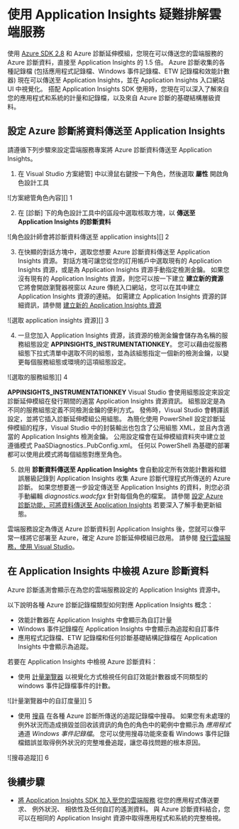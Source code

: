 <properties
   pageTitle="使用 Application Insights 疑難排解雲端服務 | Microsoft Azure"
   description="了解如何使用 Application Insights 疑難排解雲端服務問題，以處理 Azure 診斷的資料。"
   services="cloud-services"
   documentationCenter=".net"
   authors="sbtron"
   manager=""
   editor="tysonn" />
<tags
   ms.service="cloud-services"
   ms.devlang="na"
   ms.topic="article"
   ms.tgt_pltfrm="na"
   ms.workload="na"
   ms.date="12/15/2015"
   ms.author="saurabh" />


# 使用 Application Insights 疑難排解雲端服務

使用 [Azure SDK 2.8](https://azure.microsoft.com/downloads/) 和 Azure 診斷延伸模組，您現在可以傳送您的雲端服務的 Azure 診斷資料，直接至 Application Insights 的 1.5 倍。 Azure 診斷收集的各種記錄檔 (包括應用程式記錄檔、Windows 事件記錄檔、ETW 記錄檔和效能計數器) 現在可以傳送至 Application Insights，並在 Application Insights 入口網站 UI 中視覺化。 搭配 Application Insights SDK 使用時，您現在可以深入了解來自您的應用程式和系統的計量和記錄檔，以及來自 Azure 診斷的基礎結構層級資料。
  
## 設定 Azure 診斷將資料傳送至 Application Insights

請遵循下列步驟來設定雲端服務專案將 Azure 診斷資料傳送至 Application Insights。

1) 在 Visual Studio 方案總管] 中以滑鼠右鍵按一下角色，然後選取 **屬性** 開啟角色設計工具
    
![方案總管角色內容][] 1

2) 在 [診斷] 下的角色設計工具中的區段中選取核取方塊，以 **傳送至 Application Insights 的診斷資料**

![角色設計師會將診斷資料傳送至 application insights][] 2

3) 在快顯的對話方塊中，選取您想要 Azure 診斷資料傳送至 Application Insights 資源。 對話方塊可讓您從您的訂用帳戶中選取現有的 Application Insights 資源，或是為 Application Insights 資源手動指定檢測金鑰。 如果您沒有現有的 Application Insights 資源，則您可以按一下建立 **建立新的資源** 它將會開啟瀏覽器視窗以 Azure 傳統入口網站，您可以在其中建立 Application Insights 資源的連結。 如需建立 Application Insights 資源的詳細資訊，請參閱 [建立新的 Application Insights 資源](app-insights-create-new-resource.md)

![選取 application insights 資源][] 3

4) 一旦您加入 Application Insights 資源，該資源的檢測金鑰會儲存為名稱的服務組態設定 **APPINSIGHTS_INSTRUMENTATIONKEY**。 您可以藉由從服務組態下拉式清單中選取不同的組態，並為該組態指定一個新的檢測金鑰，以變更每個服務組態或環境的這項組態設定。

![選取的服務組態][] 4
    
 **APPINSIGHTS_INSTRUMENTATIONKEY** Visual Studio 會使用組態設定來設定診斷延伸模組在發行期間的適當 Application Insights 資源資訊。 組態設定是為不同的服務組態定義不同檢測金鑰的便利方式。 發佈時，Visual Studio 會轉譯該設定，並將它插入診斷延伸模組公用組態。 為簡化使用 PowerShell 設定診斷延伸模組的程序，Visual Studio 中的封裝輸出也包含了公用組態 XML，並且內含適當的 Application Insights 檢測金鑰。 公用設定檔會在延伸模組資料夾中建立並遵循模式 PaaSDiagnostics.<RoleName>.PubConfig.xml。 任何以 PowerShell 為基礎的部署都可以使用此模式將每個組態對應至角色。

5) 啟用 **診斷資料傳送至 Application Insights** 會自動設定所有效能計數器和錯誤層級記錄到 Application Insights 收集 Azure 診斷代理程式所傳送的 Azure 診斷。 如果您想要進一步設定傳送至 Application Insights 的資料，則您必須手動編輯 *diagnostics.wadcfgx* 針對每個角色的檔案。 請參閱 [設定 Azure 診斷功能，可將資料傳送至 Application Insights](azure-diagnostics-configure-applicationinsights.md) 若要深入了解手動更新組態。 

雲端服務設定為傳送 Azure 診斷資料到 Application Insights 後，您就可以像平常一樣將它部署至 Azure，確定 Azure 診斷延伸模組已啟用。 請參閱 [發行雲端服務，使用 Visual Studio](vs-azure-tools-publishing-a-cloud-service.md)。  

## 在 Application Insights 中檢視 Azure 診斷資料
Azure 診斷遙測會顯示在為您的雲端服務設定的 Application Insights 資源中。

以下說明各種 Azure 診斷記錄檔類型如何對應 Application Insights 概念：  

-  效能計數器在 Application Insights 中會顯示為自訂計量
-  Windows 事件記錄檔在 Application Insights 中會顯示為追蹤和自訂事件
-  應用程式記錄檔、ETW 記錄檔和任何診斷基礎結構記錄檔在 Application Insights 中會顯示為追蹤。

若要在 Application Insights 中檢視 Azure 診斷資料：

- 使用 [計量瀏覽器](../application-insights/app-insights-metrics-explorer.md) 以視覺化方式檢視任何自訂效能計數器或不同類型的 windows 事件記錄檔事件的計數。

![計量瀏覽器中的自訂度量][] 5

- 使用 [搜尋](../application-insights/app-insights-diagnostic-search.md) 在各種 Azure 診斷所傳送的追蹤記錄檔中搜尋。 如果您有未處理的例外狀況而造成損毀並回收該資訊的角色的角色中的範例中會顯示為 *應用程式* 通道 *Windows 事件記錄檔*。 您可以使用搜尋功能來查看 Windows 事件記錄檔錯誤並取得例外狀況的完整堆疊追蹤，讓您尋找問題的根本原因。 

![搜尋追蹤][] 6

## 後續步驟

- [將 Application Insights SDK 加入至您的雲端服務](../application-insights/app-insights-cloudservices.md) 從您的應用程式傳送要求、 例外狀況、 相依性及任何自訂的遙測資料。 與 Azure 診斷資料結合，您可以在相同的 Application Insight 資源中取得應用程式和系統的完整檢視。  


<!--Image references-->
[1]: ./media/cloud-services-dotnet-diagnostics-applicationinsights/solution-explorer-properties.png
[2]: ./media/cloud-services-dotnet-diagnostics-applicationinsights/role-designer-sendtoappinsights.png
[3]: ./media/cloud-services-dotnet-diagnostics-applicationinsights/select-appinsights-resource.png
[4]: ./media/cloud-services-dotnet-diagnostics-applicationinsights/role-designer-appinsights-serviceconfig.png
[5]: ./media/cloud-services-dotnet-diagnostics-applicationinsights/metrics-explorer-custom-metrics.png
[6]: ./media/cloud-services-dotnet-diagnostics-applicationinsights/search-windowseventlog-error.png
